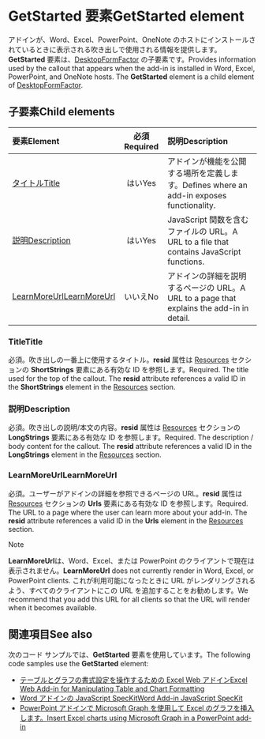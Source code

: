 # <a name="getstarted-element"></a><span data-ttu-id="f35dd-101">GetStarted 要素</span><span class="sxs-lookup"><span data-stu-id="f35dd-101">GetStarted element</span></span>

<span data-ttu-id="f35dd-p101">アドインが、Word、Excel、PowerPoint、OneNote のホストにインストールされているときに表示される吹き出しで使用される情報を提供します。**GetStarted** 要素は、[DesktopFormFactor](desktopformfactor.md) の子要素です。</span><span class="sxs-lookup"><span data-stu-id="f35dd-p101">Provides information used by the callout that appears when the add-in is installed in Word, Excel, PowerPoint, and OneNote hosts. The **GetStarted** element is a child element of [DesktopFormFactor](desktopformfactor.md).</span></span>

## <a name="child-elements"></a><span data-ttu-id="f35dd-104">子要素</span><span class="sxs-lookup"><span data-stu-id="f35dd-104">Child elements</span></span>

| <span data-ttu-id="f35dd-105">要素</span><span class="sxs-lookup"><span data-stu-id="f35dd-105">Element</span></span>                       | <span data-ttu-id="f35dd-106">必須</span><span class="sxs-lookup"><span data-stu-id="f35dd-106">Required</span></span> | <span data-ttu-id="f35dd-107">説明</span><span class="sxs-lookup"><span data-stu-id="f35dd-107">Description</span></span>                                        |
|:------------------------------|:--------:|:---------------------------------------------------|
| [<span data-ttu-id="f35dd-108">タイトル</span><span class="sxs-lookup"><span data-stu-id="f35dd-108">Title</span></span>](#title)               | <span data-ttu-id="f35dd-109">はい</span><span class="sxs-lookup"><span data-stu-id="f35dd-109">Yes</span></span>      | <span data-ttu-id="f35dd-110">アドインが機能を公開する場所を定義します。</span><span class="sxs-lookup"><span data-stu-id="f35dd-110">Defines where an add-in exposes functionality.</span></span>     |
| [<span data-ttu-id="f35dd-111">説明</span><span class="sxs-lookup"><span data-stu-id="f35dd-111">Description</span></span>](#description)   | <span data-ttu-id="f35dd-112">はい</span><span class="sxs-lookup"><span data-stu-id="f35dd-112">Yes</span></span>      | <span data-ttu-id="f35dd-113">JavaScript 関数を含むファイルの URL。</span><span class="sxs-lookup"><span data-stu-id="f35dd-113">A URL to a file that contains JavaScript functions.</span></span>|
| [<span data-ttu-id="f35dd-114">LearnMoreUrl</span><span class="sxs-lookup"><span data-stu-id="f35dd-114">LearnMoreUrl</span></span>](#learnmoreurl) | <span data-ttu-id="f35dd-115">いいえ</span><span class="sxs-lookup"><span data-stu-id="f35dd-115">No</span></span>       | <span data-ttu-id="f35dd-116">アドインの詳細を説明するページの URL。</span><span class="sxs-lookup"><span data-stu-id="f35dd-116">A URL to a page that explains the add-in in detail.</span></span>   |

### <a name="title"></a><span data-ttu-id="f35dd-117">Title</span><span class="sxs-lookup"><span data-stu-id="f35dd-117">Title</span></span> 

<span data-ttu-id="f35dd-p102">必須。吹き出しの一番上に使用するタイトル。**resid** 属性は [Resources](resources.md) セクションの **ShortStrings** 要素にある有効な ID を参照します。</span><span class="sxs-lookup"><span data-stu-id="f35dd-p102">Required. The title used for the top of the callout. The **resid** attribute references a valid ID in the **ShortStrings** element in the [Resources](resources.md) section.</span></span>

### <a name="description"></a><span data-ttu-id="f35dd-121">説明</span><span class="sxs-lookup"><span data-stu-id="f35dd-121">Description</span></span>

<span data-ttu-id="f35dd-p103">必須。吹き出しの説明/本文の内容。**resid** 属性は [Resources](resources.md) セクションの **LongStrings** 要素にある有効な ID を参照します。</span><span class="sxs-lookup"><span data-stu-id="f35dd-p103">Required. The description / body content for the callout. The **resid** attribute references a valid ID in the **LongStrings** element in the [Resources](resources.md) section.</span></span>

### <a name="learnmoreurl"></a><span data-ttu-id="f35dd-125">LearnMoreUrl</span><span class="sxs-lookup"><span data-stu-id="f35dd-125">LearnMoreUrl</span></span>

<span data-ttu-id="f35dd-p104">必須。ユーザーがアドインの詳細を参照できるページの URL。**resid** 属性は [Resources](resources.md) セクションの **Urls** 要素にある有効な ID を参照します。</span><span class="sxs-lookup"><span data-stu-id="f35dd-p104">Required. The URL to a page where the user can learn more about your add-in. The **resid** attribute references a valid ID in the **Urls** element in the [Resources](resources.md) section.</span></span>

> [!NOTE]
> <span data-ttu-id="f35dd-129">**LearnMoreUrl**は、Word、Excel、または PowerPoint のクライアントで現在は表示されません。</span><span class="sxs-lookup"><span data-stu-id="f35dd-129">**LearnMoreUrl** does not currently render in Word, Excel, or PowerPoint clients.</span></span> <span data-ttu-id="f35dd-130">これが利用可能になったときに URL がレンダリングされるよう、すべてのクライアントにこの URL を追加することをお勧めします。</span><span class="sxs-lookup"><span data-stu-id="f35dd-130">We recommend that you add this URL for all clients so that the URL will render when it becomes available.</span></span> 

## <a name="see-also"></a><span data-ttu-id="f35dd-131">関連項目</span><span class="sxs-lookup"><span data-stu-id="f35dd-131">See also</span></span>

<span data-ttu-id="f35dd-132">次のコード サンプルでは、**GetStarted** 要素を使用しています。</span><span class="sxs-lookup"><span data-stu-id="f35dd-132">The following code samples use the **GetStarted** element:</span></span>

* [<span data-ttu-id="f35dd-133">テーブルとグラフの書式設定を操作するための Excel Web アドイン</span><span class="sxs-lookup"><span data-stu-id="f35dd-133">Excel Web Add-in for Manipulating Table and Chart Formatting</span></span>](https://github.com/OfficeDev/Excel-Add-in-JavaScript-SalesTracker)
* [<span data-ttu-id="f35dd-134">Word アドインの JavaScript SpecKit</span><span class="sxs-lookup"><span data-stu-id="f35dd-134">Word Add-in JavaScript SpecKit</span></span>](https://github.com/OfficeDev/Word-Add-in-JS-SpecKit)
* [<span data-ttu-id="f35dd-135">PowerPoint アドインで Microsoft Graph を使用して Excel のグラフを挿入します。</span><span class="sxs-lookup"><span data-stu-id="f35dd-135">Insert Excel charts using Microsoft Graph in a PowerPoint add-in</span></span>](https://github.com/OfficeDev/PowerPoint-Add-in-Microsoft-Graph-ASPNET-InsertChart)
